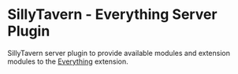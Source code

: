 # SillyTavern - Everything Server Plugin

SillyTavern server plugin to provide available modules and extension modules to the [Everything](https://github.com/LenAnderson/SillyTavern-Everything) extension.
